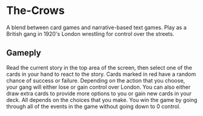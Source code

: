 # The-Crows
A blend between card games and narrative-based text games. Play as a British gang in 1920's London wrestling for control over the streets.

<h2>Gameply</h2>
Read the current story in the top area of the screen, then select one of the cards in your hand to react to the story. Cards marked in red have a random chance of success or failure. 
Depending on the action that you choose, your gang will either lose or gain control over London. You can also either draw extra cards to provide more options to you or gain new cards in your deck. All depends on the choices that you make.
You win the game by going through all of the events in the game without going down to 0 control.
